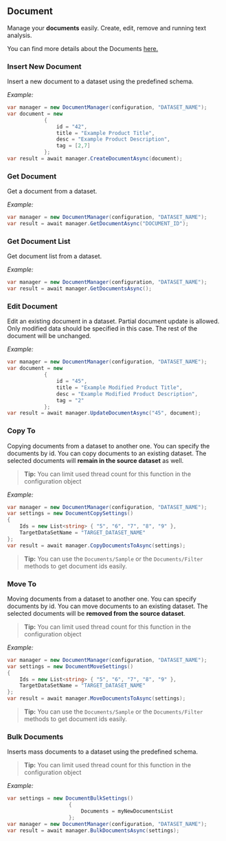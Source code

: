 ## Document

Manage your **documents** easily. Create, edit, remove and running text analysis.

You can find more details about the Documents [here.](/docs/api/{{docversion}}/document)

### Insert New Document

Insert a new document to a dataset using the predefined schema.

_Example:_

```cs
var manager = new DocumentManager(configuration, "DATASET_NAME");
var document = new
            {
                id = "42",
                title = "Example Product Title",
                desc = "Example Product Description",
                tag = [2,7]
            };
var result = await manager.CreateDocumentAsync(document);
```

### Get Document

Get a document from a dataset.

_Example:_

```cs
var manager = new DocumentManager(configuration, "DATASET_NAME");
var result = await manager.GetDocumentAsync("DOCUMENT_ID");
```

### Get Document List

Get document list from a dataset.

_Example:_

```cs
var manager = new DocumentManager(configuration, "DATASET_NAME");
var result = await manager.GetDocumentsAsync();
```

### Edit Document

Edit an existing document in a dataset. Partial document update is allowed. Only modified data should be specified in this case. The rest of the document will be unchanged.
 

_Example:_

```cs
var manager = new DocumentManager(configuration, "DATASET_NAME");
var document = new
            {
                id = "45",
                title = "Example Modified Product Title",
                desc = "Example Modified Product Description",
                tag = "2"
            };
var result = await manager.UpdateDocumentAsync("45", document);
```

### Copy To
Copying documents from a dataset to another one. You can specify the documents by id. You can copy documents to an existing dataset.
The selected documents will **remain in the source dataset** as well.

> **Tip:** You can limit used thread count for this function in the configuration object

_Example:_

```cs
var manager = new DocumentManager(configuration, "DATASET_NAME");
var settings = new DocumentCopySettings()
{
    Ids = new List<string> { "5", "6", "7", "8", "9" },
    TargetDataSetName = "TARGET_DATASET_NAME"
};
var result = await manager.CopyDocumentsToAsync(settings);
```

> **Tip:** You can use the `Documents/Sample` or the `Documents/Filter` methods to get document ids easily.

### Move To

Moving documents from a dataset to another one. You can specify documents by id. You can move documents to an existing dataset. 
The selected documents will be **removed from the source dataset**.

> **Tip:** You can limit used thread count for this function in the configuration object

_Example:_

```cs
var manager = new DocumentManager(configuration, "DATASET_NAME");
var settings = new DocumentMoveSettings()
{
    Ids = new List<string> { "5", "6", "7", "8", "9" },
    TargetDataSetName = "TARGET_DATASET_NAME"
};
var result = await manager.MoveDocumentsToAsync(settings);
```

> **Tip:** You can use the `Documents/Sample` or the `Documents/Filter` methods to get document ids easily.


### Bulk Documents

Inserts mass documents to a dataset using the predefined schema.

> **Tip:** You can limit used thread count for this function in the configuration object

_Example:_

```cs
var settings = new DocumentBulkSettings()
                    {
                        Documents = myNewDocumentsList
                    };
var manager = new DocumentManager(configuration, "DATASET_NAME");
var result = await manager.BulkDocumentsAsync(settings);
```